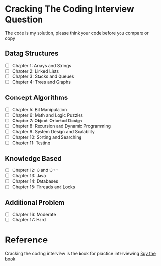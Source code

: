 # Cracking The Coding Interview Question 
The code is my solution, please think your code before you compare or copy 

## Datag Structures
- [ ] Chapter 1: Arrays and Strings
- [ ] Chapter 2: Linked Lists
- [ ] Chapter 3: Stacks and Queues
- [ ] Chapter 4: Trees and Graphs
## Concept Algorithms
- [ ] Chapter 5: Bit Manipulation
- [ ] Chapter 6: Math and Logic Puzzles
- [ ] Chapter 7: Object-Oriented Design
- [ ] Chapter 8: Recursion and Dynamic Programming
- [ ] Chapter 9: System Design and Scalablity
- [ ] Chapter 10: Sorting and Searching
- [ ] Chapter 11: Testing
## Knowledge Based
- [ ] Chapter 12: C and C++
- [ ] Chapter 13: Java
- [ ] Chapter 14: Databases
- [ ] Chapter 15: Threads and Locks
## Additional Problem
- [ ] Chapter 16: Moderate
- [ ] Chapter 17: Hard

# Reference
Cracking the coding interview is the book for practice interviewing
[Buy the book](http:/a.co/d/fve4czF)
